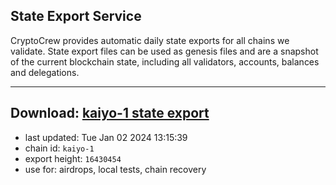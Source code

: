 ## State Export Service
CryptoCrew provides automatic daily state exports for all chains we validate. State export files can be used as genesis files and are a snapshot of the current blockchain state, including all validators, accounts, balances and delegations.

---
**Download: [kaiyo-1 state export](https://dl.ccvalidators.com/SERVICE/kujira/kaiyo-1_export_16430454.json)**
---

- last updated: Tue Jan 02 2024 13:15:39
- chain id: `kaiyo-1`
- export height: `16430454`
- use for: airdrops, local tests, chain recovery
